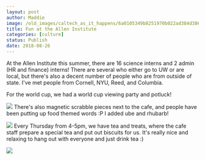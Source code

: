 ```yaml
---
layout: post
author: Maddie
image: /old_images/caltech_as_it_happens/6a0105349b8251970b022ad384d386200d.jpg
title: Fun at the Allen Institute
categories: [culture]
status: Publish
date: 2018-08-26
---
```


At the Allen Institute this summer, there are 16 science interns and 2 admin (HR and finance) interns! There are several who either go to UW or are local, but there's also a decent number of people who are from outside of state. I've met people from Cornell, NYU, Reed, and Columbia.

For the world cup, we had a world cup viewing party and potluck!


![](/old_images/caltech_as_it_happens/6a0105349b8251970b022ad384d381200d.jpg)
There's also magnetic scrabble pieces next to the cafe, and people have been putting up food themed words :P I added ube and rhubarb!


![](/old_images/caltech_as_it_happens/6a0105349b8251970b022ad384d38b200d.jpg)
Every Thursday from 4-5pm, we have tea and treats, where the cafe staff prepare a special tea and put out biscuits for us. It's really nice and relaxing to hang out with everyone and just drink tea :)


![](/old_images/caltech_as_it_happens/6a0105349b8251970b022ad384d38f200d.jpg)
